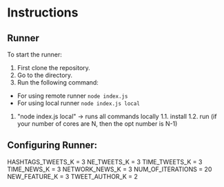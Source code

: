 # Instructions

## Runner
To start the runner:
1. First clone the repository.
2. Go to the directory.
3. Run the following command:
* For using remote runner `node index.js`
* For using local runner `node index.js local`

1. "node index.js local" -> runs all commands locally
1.1. install
1.2. run <number of cores> (if your number of cores are N, then the opt number is N-1)


## Configuring Runner:
HASHTAGS_TWEETS_K = 3
NE_TWEETS_K = 3
TIME_TWEETS_K = 3
TIME_NEWS_K = 3
NETWORK_NEWS_K = 3
NUM_OF_ITERATIONS = 20
NEW_FEATURE_K = 3
TWEET_AUTHOR_K = 2
